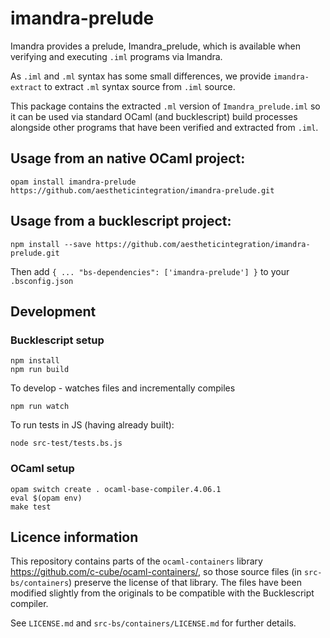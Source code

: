 # imandra-prelude

Imandra provides a prelude, Imandra_prelude, which is available when verifying and executing `.iml` programs via Imandra.

As `.iml` and `.ml` syntax has some small differences, we provide `imandra-extract` to extract `.ml` syntax source from `.iml` source.

This package contains the extracted `.ml` version of `Imandra_prelude.iml` so it can be used via standard OCaml (and bucklescript) build processes alongside other programs that have been verified and extracted from `.iml`.

## Usage from an native OCaml project:

    opam install imandra-prelude https://github.com/aestheticintegration/imandra-prelude.git

## Usage from a bucklescript project:

```
npm install --save https://github.com/aestheticintegration/imandra-prelude.git
```
Then add `{ ... "bs-dependencies": ['imandra-prelude'] }` to your `.bsconfig.json`

## Development

### Bucklescript setup

    npm install
    npm run build
    
To develop - watches files and incrementally compiles

    npm run watch
    
To run tests in JS (having already built):

    node src-test/tests.bs.js

### OCaml setup

    opam switch create . ocaml-base-compiler.4.06.1
    eval $(opam env)
    make test

## Licence information

This repository contains parts of the `ocaml-containers` library https://github.com/c-cube/ocaml-containers/, so those source files (in `src-bs/containers`) preserve the license of that library. The files have been modified slightly from the originals to be compatible with the Bucklescript compiler.

See `LICENSE.md` and `src-bs/containers/LICENSE.md` for further details.

